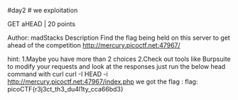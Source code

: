 #day2 #
we exploitation 

GET aHEAD
| 20 points
 

Author: madStacks
Description
Find the flag being held on this server to get ahead of the competition 
http://mercury.picoctf.net:47967/

hint:
1.Maybe you have more than 2 choices
2.Check out tools like Burpsuite to modify your requests and look at the responses
 just run the below  head command with curl 
 curl -I HEAD -i http://mercury.picoctf.net:47967/index.php
we got the flag :
flag: picoCTF{r3j3ct_th3_du4l1ty_cca66bd3}
